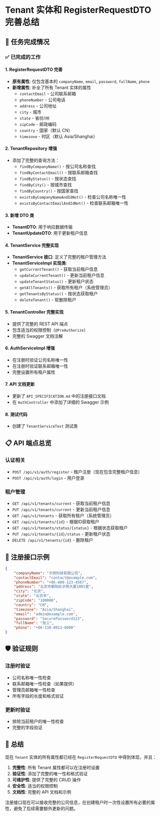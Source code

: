 # Tenant 实体和 RegisterRequestDTO 完善总结

## 🎯 任务完成情况

### ✅ 已完成的工作

#### 1. **RegisterRequestDTO 完善**
- **原有属性**: 仅包含基本的 `companyName`, `email`, `password`, `fullName`, `phone`
- **新增属性**: 补全了所有 Tenant 实体的属性
  - `contactEmail` - 公司联系邮箱
  - `phoneNumber` - 公司电话
  - `address` - 公司地址
  - `city` - 城市
  - `state` - 省份/州
  - `zipCode` - 邮政编码
  - `country` - 国家（默认 CN）
  - `timezone` - 时区（默认 Asia/Shanghai）

#### 2. **TenantRepository 增强**
- 添加了完整的查询方法：
  - `findByCompanyName()` - 按公司名称查找
  - `findByContactEmail()` - 按联系邮箱查找
  - `findByStatus()` - 按状态查找
  - `findByCity()` - 按城市查找
  - `findByCountry()` - 按国家查找
  - `existsByCompanyNameAndIdNot()` - 检查公司名称唯一性
  - `existsByContactEmailAndIdNot()` - 检查联系邮箱唯一性

#### 3. **新增 DTO 类**
- **TenantDTO**: 用于响应数据传输
- **TenantUpdateDTO**: 用于更新租户信息

#### 4. **TenantService 完整实现**
- **TenantService 接口**: 定义了完整的租户管理方法
- **TenantServiceImpl 实现类**: 
  - `getCurrentTenant()` - 获取当前租户信息
  - `updateCurrentTenant()` - 更新当前租户信息
  - `updateTenantStatus()` - 更新租户状态
  - `getAllTenants()` - 获取所有租户（系统管理员）
  - `getTenantsByStatus()` - 按状态获取租户
  - `deleteTenant()` - 软删除租户

#### 5. **TenantController 完整实现**
- 提供了完整的 REST API 端点
- 包含适当的权限控制（`@PreAuthorize`）
- 完整的 Swagger 文档注解

#### 6. **AuthServiceImpl 增强**
- 在注册时验证公司名称唯一性
- 在注册时验证联系邮箱唯一性
- 完整设置所有租户属性

#### 7. **API 文档更新**
- 更新了 `API_SPECIFICATION.md` 中的注册接口文档
- 在 `AuthController` 中添加了详细的 Swagger 示例

#### 8. **测试代码**
- 创建了 `TenantServiceTest` 测试类

## 📋 API 端点总览

### 认证相关
- `POST /api/v1/auth/register` - 租户注册（现在包含完整租户信息）
- `POST /api/v1/auth/login` - 用户登录

### 租户管理
- `GET /api/v1/tenants/current` - 获取当前租户信息
- `PUT /api/v1/tenants/current` - 更新当前租户信息
- `GET /api/v1/tenants` - 获取所有租户（系统管理员）
- `GET /api/v1/tenants/{id}` - 根据ID获取租户
- `GET /api/v1/tenants/status/{status}` - 根据状态获取租户
- `PUT /api/v1/tenants/{id}/status` - 更新租户状态
- `DELETE /api/v1/tenants/{id}` - 删除租户

## 🔧 注册接口示例

```json
{
    "companyName": "示例科技有限公司",
    "contactEmail": "contact@example.com",
    "phoneNumber": "+86-400-123-4567",
    "address": "北京市朝阳区示例大厦1001室",
    "city": "北京",
    "state": "北京市",
    "zipCode": "100000",
    "country": "CN",
    "timezone": "Asia/Shanghai",
    "email": "admin@example.com",
    "password": "SecurePassword123",
    "fullName": "张三",
    "phone": "+86-138-0013-8000"
}
```

## 🛡️ 验证规则

### 注册时验证
- 公司名称唯一性检查
- 联系邮箱唯一性检查（如果提供）
- 管理员邮箱唯一性检查
- 所有字段的长度和格式验证

### 更新时验证
- 排除当前租户的唯一性检查
- 完整的字段验证

## 🎉 总结

现在 `Tenant` 实体的所有属性都已经在 `RegisterRequestDTO` 中得到体现，并且：

1. **完整性**: 所有 Tenant 属性都可以在注册时设置
2. **验证性**: 添加了完整的唯一性和格式验证
3. **可维护性**: 提供了完整的 CRUD 操作
4. **安全性**: 适当的权限控制
5. **文档性**: 完整的 API 文档和示例

注册接口现在可以接收完整的公司信息，在创建租户时一次性设置所有必要的属性，避免了后续需要额外更新的问题。
